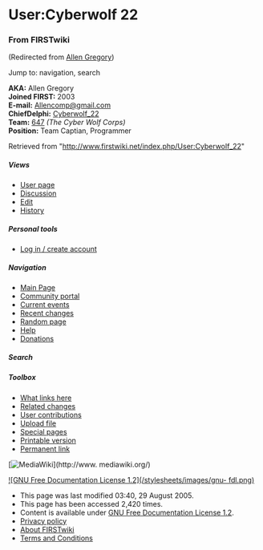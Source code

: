 # User:Cyberwolf 22

### From FIRSTwiki

(Redirected from [Allen Gregory](/index.php?title=Allen_Gregory&redirect=no
"Allen Gregory" ))

Jump to: navigation, search

**AKA:** Allen Gregory  
**Joined FIRST:** 2003  
**E-mail:** [Allencomp@gmail.com](mailto:Allencomp@gmail.com "mailto:Allencomp@gmail.com" )  
**ChiefDelphi:** [Cyberwolf_22](http://www.chiefdelphi.com/forums/member.php?userid=3318 "http://www.chiefdelphi.com/forums/member.php?userid=3318" )  
**Team:** [647](/index.php/647 "647" ) _(The Cyber Wolf Corps)_  
**Position:** Team Captian, Programmer 

Retrieved from "<http://www.firstwiki.net/index.php/User:Cyberwolf_22>"

##### Views

  * [User page](/index.php/User:Cyberwolf_22)
  * [Discussion](/index.php?title=User_talk:Cyberwolf_22&action=edit)
  * [Edit](/index.php?title=User:Cyberwolf_22&action=edit)
  * [History](/index.php?title=User:Cyberwolf_22&action=history)

##### Personal tools

  * [Log in / create account](/index.php?title=Special:Userlogin&returnto=User:Cyberwolf_22)

[](/index.php/Main_Page "Main Page" )

##### Navigation

  * [Main Page](/index.php/Main_Page)
  * [Community portal](/index.php/FIRSTwiki:Community_portal)
  * [Current events](/index.php/Current_events)
  * [Recent changes](/index.php/Special:Recentchanges)
  * [Random page](/index.php/Special:Random)
  * [Help](/index.php/FIRSTwiki:Help)
  * [Donations](/index.php/FIRSTwiki:Site_support)

##### Search



##### Toolbox

  * [What links here](/index.php/Special:Whatlinkshere/User:Cyberwolf_22)
  * [Related changes](/index.php/Special:Recentchangeslinked/User:Cyberwolf_22)
  * [User contributions](/index.php/Special:Contributions/Cyberwolf_22)
  * [Upload file](/index.php/Special:Upload)
  * [Special pages](/index.php/Special:Specialpages)
  * [Printable version](/index.php?title=User:Cyberwolf_22&printable=yes)
  * [Permanent link](/index.php?title=User:Cyberwolf_22&oldid=37718)

[![MediaWiki](/skins/common/images/poweredby_mediawiki_88x31.png)](http://www.
mediawiki.org/)

[![GNU Free Documentation License 1.2](/stylesheets/images/gnu-
fdl.png)](http://www.gnu.org/copyleft/fdl.html)

  * This page was last modified 03:40, 29 August 2005.
  * This page has been accessed 2,420 times.
  * Content is available under [GNU Free Documentation License 1.2](http://www.gnu.org/copyleft/fdl.html "http://www.gnu.org/copyleft/fdl.html" ).
  * [Privacy policy](/index.php/FIRSTwiki:Privacy_policy "FIRSTwiki:Privacy policy" )
  * [About FIRSTwiki](/index.php/FIRSTwiki:About "FIRSTwiki:About" )
  * [Terms and Conditions](/index.php/FIRSTwiki:Terms_and_conditions "FIRSTwiki:Terms and conditions" )

